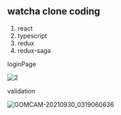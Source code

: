 <h2>watcha clone coding</h2>

1. react
2. typescript
3. redux
4. redux-saga

loginPage

![2](https://user-images.githubusercontent.com/53888108/133977001-d9587bc1-acac-41f7-92f4-3b4d5e60542a.jpg)

validation

![GOMCAM-20210930_0319060636](https://user-images.githubusercontent.com/53888108/135326437-f614b43b-35e7-4ddc-9861-28eef239eb2c.gif)

